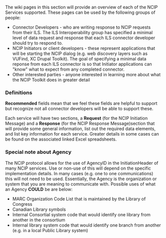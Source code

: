 The wiki pages in this section will provide an overview of each of the NCIP Services supported.  These pages can be used by the following groups of people:

  * Connector Developers - who are writing response to NCIP requests from their ILS.    The ILS Interoperability group has specified a minimal level of data request and response that each ILS connector developer should try to respond to.
  * NCIP Initiators or client developers - these represent applications that will be starting the NCIP dialog (e.g. web discovery layers such as VUFind, XC Drupal Toolkit).  The goal of specifying a minimal data reponse from each ILS connector is so that Initiator applications can "know" what to expect from any completed connector.
  * Other interested parties - anyone interested in learning more about what the NCIP Toolkit does in greater detail

### Definitions ###

**Recommended** fields mean that we feel these fields are helpful to support but recognize not all connector developers will be able to support these.

Each service will have two sections, a **Request** (for the NCIP Initiation Message) and a **Response** (for the NCIP Response Message)section that will provide some general information, list out the required data elements, and list key information for each service.  Greater details in some cases can be found on the associated linked Excel spreadsheets.

### Special note about Agency ###

The NCIP protocol allows for the use of AgencyID in the InitiationHeader of many NCIP services.  Use or non-use of this will depend on the specific implementation details.  In many cases (e.g. one to one communications) this will not need to be used.  Essentially, the Agency is the organization or system that you are meaning to communicate with.   Possible uses of what an Agency **COULD** be are below:

  * MARC Organization Code List that is maintained by the Library of Congress
  * Canadian Library symbols
  * Internal Consortial system code that would identify one library from another in the consortium
  * Internal library system code that would identify one branch from another (e.g. in a local Public Library system)